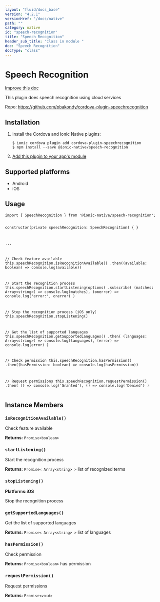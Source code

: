 ```yaml
---
layout: "fluid/docs_base"
version: "4.2.1"
versionHref: "/docs/native"
path: ""
category: native
id: "speech-recognition"
title: "Speech Recognition"
header_sub_title: "Class in module "
doc: "Speech Recognition"
docType: "class"
---
```


<h1 class="api-title">Speech Recognition</h1>

<a class="improve-v2-docs" href="http://github.com/ionic-team/ionic-native/edit/master/src/@ionic-native/plugins/speech-recognition/index.ts#L43">
  Improve this doc
</a>







<p>This plugin does speech recognition using cloud services</p>


<p>Repo:
  <a href="https://github.com/pbakondy/cordova-plugin-speechrecognition">
    https://github.com/pbakondy/cordova-plugin-speechrecognition
  </a>
</p>


<h2><a class="anchor" name="installation" href="#installation"></a>Installation</h2>
<ol class="installation">
  <li>Install the Cordova and Ionic Native plugins:<br>
    <pre><code class="nohighlight">$ ionic cordova plugin add cordova-plugin-speechrecognition
$ npm install --save @ionic-native/speech-recognition
</code></pre>
  </li>
  <li><a href="https://ionicframework.com/docs/native/#Add_Plugins_to_Your_App_Module">Add this plugin to your app's module</a></li>
</ol>



<h2><a class="anchor" name="platforms" href="#platforms"></a>Supported platforms</h2>
<ul>
  <li>Android</li><li>iOS</li>
</ul>






<h2><a class="anchor" name="usage" href="#usage"></a>Usage</h2>
<pre><code class="lang-typescript">import { SpeechRecognition } from &#39;@ionic-native/speech-recognition&#39;;

constructor(private speechRecognition: SpeechRecognition) { }

...



// Check feature available
this.speechRecognition.isRecognitionAvailable()
  .then((available: boolean) =&gt; console.log(available))

// Start the recognition process
this.speechRecognition.startListening(options)
  .subscribe(
    (matches: Array&lt;string&gt;) =&gt; console.log(matches),
    (onerror) =&gt; console.log(&#39;error:&#39;, onerror)
  )

// Stop the recognition process (iOS only)
this.speechRecognition.stopListening()

// Get the list of supported languages
this.speechRecognition.getSupportedLanguages()
  .then(
    (languages: Array&lt;string&gt;) =&gt; console.log(languages),
    (error) =&gt; console.log(error)
  )

// Check permission
this.speechRecognition.hasPermission()
  .then((hasPermission: boolean) =&gt; console.log(hasPermission))

// Request permissions
this.speechRecognition.requestPermission()
  .then(
    () =&gt; console.log(&#39;Granted&#39;),
    () =&gt; console.log(&#39;Denied&#39;)
  )
</code></pre>








<h2><a class="anchor" name="instance-members" href="#instance-members"></a>Instance Members</h2>
<h3><a class="anchor" name="isRecognitionAvailable" href="#isRecognitionAvailable"></a><code>isRecognitionAvailable()</code></h3>


Check feature available


<div class="return-value" markdown="1">
  <i class="icon ion-arrow-return-left"></i>
  <b>Returns:</b> <code>Promise&lt;boolean&gt;</code> 
</div><h3><a class="anchor" name="startListening" href="#startListening"></a><code>startListening()</code></h3>




Start the recognition process


<div class="return-value" markdown="1">
  <i class="icon ion-arrow-return-left"></i>
  <b>Returns:</b> <code>Promise&lt; Array&lt;string&gt; &gt;</code> list of recognized terms
</div><h3><a class="anchor" name="stopListening" href="#stopListening"></a><code>stopListening()</code></h3>



<p>
  <strong>Platforms:</strong><strong class="tag">iOS</strong>&nbsp;</p>


Stop the recognition process



<h3><a class="anchor" name="getSupportedLanguages" href="#getSupportedLanguages"></a><code>getSupportedLanguages()</code></h3>


Get the list of supported languages


<div class="return-value" markdown="1">
  <i class="icon ion-arrow-return-left"></i>
  <b>Returns:</b> <code>Promise&lt; Array&lt;string&gt; &gt;</code> list of languages
</div><h3><a class="anchor" name="hasPermission" href="#hasPermission"></a><code>hasPermission()</code></h3>


Check permission


<div class="return-value" markdown="1">
  <i class="icon ion-arrow-return-left"></i>
  <b>Returns:</b> <code>Promise&lt;boolean&gt;</code> has permission
</div><h3><a class="anchor" name="requestPermission" href="#requestPermission"></a><code>requestPermission()</code></h3>


Request permissions


<div class="return-value" markdown="1">
  <i class="icon ion-arrow-return-left"></i>
  <b>Returns:</b> <code>Promise&lt;void&gt;</code> 
</div>





